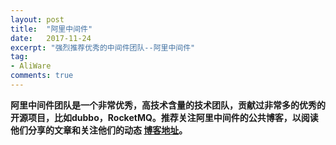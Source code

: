```yaml
---
layout: post
title:  "阿里中间件"
date:   2017-11-24
excerpt: "强烈推荐优秀的中间件团队--阿里中间件"
tag:
- AliWare
comments: true
---
```


**阿里中间件团队是一个非常优秀，高技术含量的技术团队，贡献过非常多的优秀的开源项目，比如dubbo，RocketMQ。推荐关注阿里中间件的公共博客，以阅读他们分享的文章和关注他们的动态 [博客地址](http://jm.taobao.org/)。**